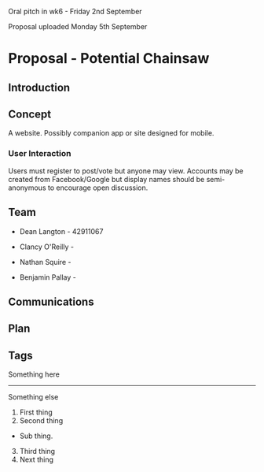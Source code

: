 Oral pitch in wk6 - Friday 2nd September

Proposal uploaded Monday 5th September

# Proposal - Potential Chainsaw

## Introduction

## Concept
A website. Possibly companion app or site designed for mobile.

### User Interaction
Users must register to post/vote but anyone may view.
Accounts may be created from Facebook/Google but display names should be semi-anonymous to encourage open discussion.

## Team

  - Dean Langton - 42911067

  - Clancy O'Reilly - 

  - Nathan Squire - 

  - Benjamin Pallay - 

## Communications

## Plan

## Tags
Something here

---

Something else

1. First thing
2. Second thing
  * Sub thing.
3. Third thing
1. Next thing
